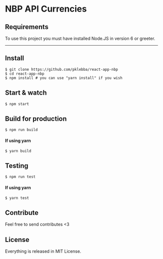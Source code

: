 # NBP API Currencies

## Requirements

To use this project you must have installed Node.JS in version 6 or greeter.

---

## Install

    $ git clone https://github.com/pklebba/react-app-nbp
    $ cd react-app-nbp
    $ npm install # you can use "yarn install" if you wish

## Start & watch

    $ npm start

##  Build for production

    $ npm run build
#### If using yarn
    $ yarn build

## Testing
    
    $ npm run test
#### If using yarn    
    $ yarn test


## Contribute
Feel free to send contributes <3

## License
Everything is released in MIT License.